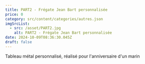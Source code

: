 ```yaml
---
title: PART2 - Frégate Jean Bart personnalisée
price: 0
category: src/content/categories/autres.json
imgSrcList:
  - src: /asset/PART2.jpg
    alt: PART2 - Frégate Jean Bart personnalisée
date: 2024-10-09T08:36:30.045Z
draft: false
---
```


Tableau métal personnalisé, réalisé pour l'anniversaire d'un marin
